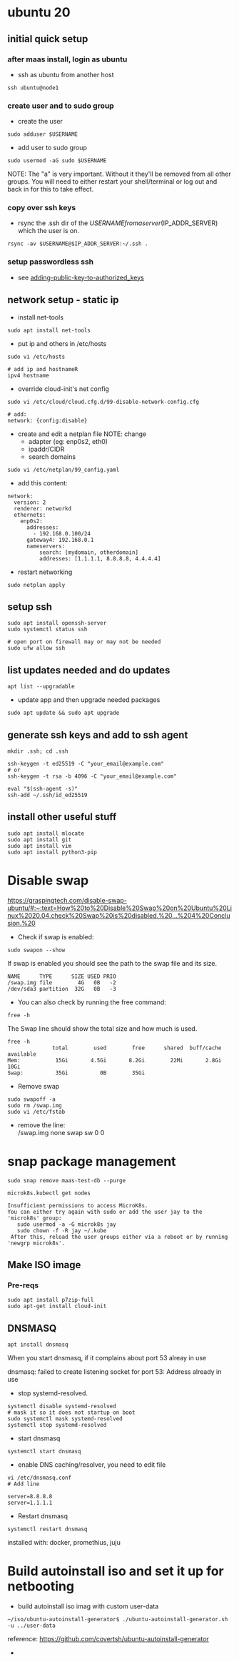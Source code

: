 # ubuntu 20

## initial quick setup 
### after maas install, login as ubuntu 
* ssh as ubuntu from another host
```
ssh ubuntu@node1
```

### create user and to sudo group
* create the user
```
sudo adduser $USERNAME
```

* add user to sudo group
```
sudo usermod -aG sudo $USERNAME
```
NOTE: The "a" is very important. Without it they'll be removed from all other groups. 
You will need to either restart your shell/terminal or log out and back in for this to take effect.

### copy over ssh keys
* rsync the .ssh dir of the $USERNAME from a server ($IP_ADDR_SERVER) which the user is on.
```
rsync -av $USERNAME@$IP_ADDR_SERVER:~/.ssh .
```


### setup passwordless ssh
* see [adding-public-key-to-authorized_keys](ssh.md#adding-public-key-to-authorized_keys)



## network setup - static ip

* install net-tools
```
sudo apt install net-tools
```

* put ip and others in /etc/hosts
```
sudo vi /etc/hosts

# add ip and hostnameR
ipv4 hostname
```

* override cloud-init's net config
```
sudo vi /etc/cloud/cloud.cfg.d/99-disable-network-config.cfg

# add:
network: {config:disable}
```

* create and edit a netplan file 
NOTE: change 
  * adapter (eg: enp0s2, eth0)
  * ipaddr/CIDR 
  * search domains

```
sudo vi /etc/netplan/99_config.yaml
```
* add this content:
```
network:
  version: 2
  renderer: networkd
  ethernets:
    enp0s2:
      addresses:
        - 192.168.0.100/24
      gateway4: 192.168.0.1
      nameservers:
          search: [mydomain, otherdomain]
          addresses: [1.1.1.1, 8.8.8.8, 4.4.4.4]

```

* restart networking
```
sudo netplan apply
```

## setup ssh
```
sudo apt install openssh-server
sudo systemctl status ssh

# open port on firewall may or may not be needed
sudo ufw allow ssh
```




## list updates needed and do updates
```
apt list --upgradable
```

* update app and then upgrade needed packages
```
sudo apt update && sudo apt upgrade
```


## generate ssh keys and add to ssh agent 

```
mkdir .ssh; cd .ssh

ssh-keygen -t ed25519 -C "your_email@example.com"
# or 
ssh-keygen -t rsa -b 4096 -C "your_email@example.com"

eval "$(ssh-agent -s)"
ssh-add ~/.ssh/id_ed25519
```

## install other useful stuff
```
sudo apt install mlocate
sudo apt install git
sudo apt install vim
sudo apt install python3-pip

```


# Disable swap
https://graspingtech.com/disable-swap-ubuntu/#:~:text=How%20to%20Disable%20Swap%20on%20Ubuntu%20Linux%2020.04,check%20Swap%20is%20disabled.%20...%204%20Conclusion.%20

* Check if swap is enabled:
```
sudo swapon --show
```
If swap is enabled you should see the path to the swap file and its size.

```
NAME      TYPE      SIZE USED PRIO
/swap.img file        4G   0B   -2
/dev/sda3 partition  32G   0B   -3
```

* You can also check by running the free command:
```
free -h
```
The Swap line should show the total size and how much is used.

```
free -h
              total        used        free      shared  buff/cache   available
Mem:           15Gi       4.5Gi       8.2Gi        22Mi       2.8Gi        10Gi
Swap:          35Gi          0B        35Gi
```

* Remove swap
```
sudo swapoff -a
sudo rm /swap.img
sudo vi /etc/fstab
```
  * remove the line: <br>
  /swap.img      none    swap    sw      0       0





# snap package management
```
sudo snap remove maas-test-db --purge
```







































```
microk8s.kubectl get nodes

Insufficient permissions to access MicroK8s.
You can either try again with sudo or add the user jay to the 'microk8s' group:
   sudo usermod -a -G microk8s jay
   sudo chown -f -R jay ~/.kube
 After this, reload the user groups either via a reboot or by running 'newgrp microk8s'.
```



























## Make ISO image
### Pre-reqs
```
sudo apt install p7zip-full
sudo apt-get install cloud-init
```






## DNSMASQ
```
apt install dnsmasq
```

When you start dnsmasq, if it complains about port 53 alreay in use

dnsmasq: failed to create listening socket for port 53: Address already in use

* stop systemd-resolved. 

```
systemctl disable systemd-resolved
# mask it so it does not startup on boot
sudo systemctl mask systemd-resolved
systemctl stop systemd-resolved
```

* start dnsmasq

```
systemctl start dnsmasq
```

* enable DNS caching/resolver, you need to edit file
```
vi /etc/dnsmasq.conf
# Add line

server=8.8.8.8
server=1.1.1.1
```

* Restart dnsmasq
```
systemctl restart dnsmasq
```








installed with: docker, promethius, juju




# Build autoinstall iso and set it up for netbooting 
* build autoinstall iso imag with custom user-data
```
~/iso/ubuntu-autoinstall-generator$ ./ubuntu-autoinstall-generator.sh -u ../user-data
```
reference:
https://github.com/covertsh/ubuntu-autoinstall-generator


* 

